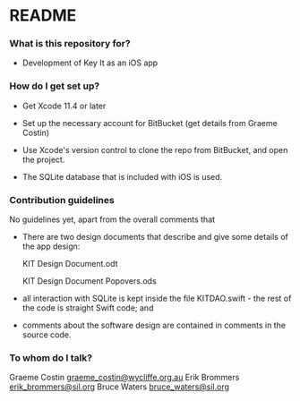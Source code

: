 # README #

### What is this repository for? ###

* Development of Key It as an iOS app

### How do I get set up? ###

* Get Xcode 11.4 or later

* Set up the necessary account for BitBucket (get details from Graeme Costin)

* Use Xcode's version control to clone the repo from BitBucket, and open the project.

* The SQLite database that is included with iOS is used.

### Contribution guidelines ###

No guidelines yet, apart from the overall comments that

* There are two design documents that describe and give some details of the app design:

	KIT Design Document.odt
	
	KIT Design Document Popovers.ods

* all interaction with SQLite is kept inside the file KITDAO.swift - the rest of the code is straight Swift code; and

* comments about the software design are contained in comments in the source code.

### To whom do I talk? ###

Graeme Costin	graeme_costin@wycliffe.org.au
Erik Brommers	erik_brommers@sil.org
Bruce Waters		bruce_waters@sil.org
